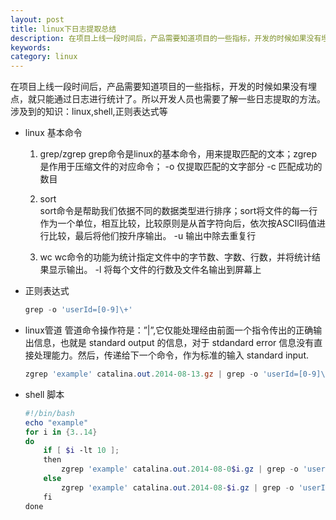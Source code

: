 ```yaml
---
layout: post
title: linux下日志提取总结
description: 在项目上线一段时间后，产品需要知道项目的一些指标，开发的时候如果没有埋点，就只能通过日志进行统计了。所以开发人员也需要了解一些日志提取的方法。
keywords: 
category: linux
---
```


在项目上线一段时间后，产品需要知道项目的一些指标，开发的时候如果没有埋点，就只能通过日志进行统计了。所以开发人员也需要了解一些日志提取的方法。
涉及到的知识：linux,shell,正则表达式等

* linux 基本命令

    1. grep/zgrep
     grep命令是linux的基本命令，用来提取匹配的文本；zgrep是作用于压缩文件的对应命令；
     -o 仅提取匹配的文字部分
     -c 匹配成功的数目

    2. sort  
     sort命令是帮助我们依据不同的数据类型进行排序；sort将文件的每一行作为一个单位，相互比较，比较原则是从首字符向后，依次按ASCII码值进行比较，最后将他们按升序输出。
     -u 输出中除去重复行

    3. wc
    wc命令的功能为统计指定文件中的字节数、字数、行数，并将统计结果显示输出。
    -l 将每个文件的行数及文件名输出到屏幕上
     
* 正则表达式
    
    ```PowerShell
    grep -o 'userId=[0-9]\+'
    ```

* linux管道
    管道命令操作符是：”|”,它仅能处理经由前面一个指令传出的正确输出信息，也就是 standard output 的信息，对于 stdandard error 信息没有直接处理能力。然后，传递给下一个命令，作为标准的输入 standard input.
    
    ```PowerShell 
    zgrep 'example' catalina.out.2014-08-13.gz | grep -o 'userId=[0-9]\+' | sort -u | uniq | wc -l
    ```
        
* shell 脚本

    ```PowerShell
    #!/bin/bash
    echo "example"
    for i in {3..14}
    do
        if [ $i -lt 10 ];
        then
            zgrep 'example' catalina.out.2014-08-0$i.gz | grep -o 'userId=[0-9]\+' | sort -u | uniq | wc -l
        else
            zgrep 'example' catalina.out.2014-08-$i.gz | grep -o 'userId=[0-9]\+' | sort -u | uniq | wc -l
        fi
    done
    ```